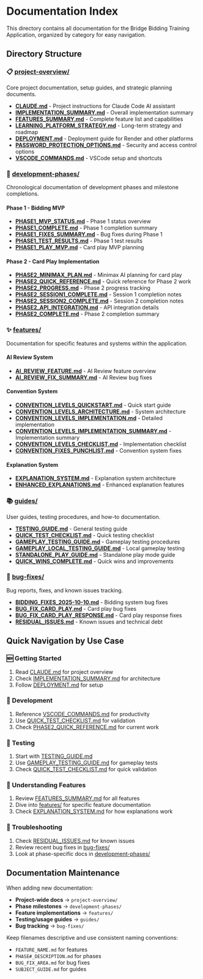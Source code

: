 # Documentation Index

This directory contains all documentation for the Bridge Bidding Training Application, organized by category for easy navigation.

## Directory Structure

### 📋 [project-overview/](project-overview/)
Core project documentation, setup guides, and strategic planning documents.

- **[CLAUDE.md](project-overview/CLAUDE.md)** - Project instructions for Claude Code AI assistant
- **[IMPLEMENTATION_SUMMARY.md](project-overview/IMPLEMENTATION_SUMMARY.md)** - Overall implementation summary
- **[FEATURES_SUMMARY.md](project-overview/FEATURES_SUMMARY.md)** - Complete feature list and capabilities
- **[LEARNING_PLATFORM_STRATEGY.md](project-overview/LEARNING_PLATFORM_STRATEGY.md)** - Long-term strategy and roadmap
- **[DEPLOYMENT.md](project-overview/DEPLOYMENT.md)** - Deployment guide for Render and other platforms
- **[PASSWORD_PROTECTION_OPTIONS.md](project-overview/PASSWORD_PROTECTION_OPTIONS.md)** - Security and access control options
- **[VSCODE_COMMANDS.md](project-overview/VSCODE_COMMANDS.md)** - VSCode setup and shortcuts

### 🚀 [development-phases/](development-phases/)
Chronological documentation of development phases and milestone completions.

#### Phase 1 - Bidding MVP
- **[PHASE1_MVP_STATUS.md](development-phases/PHASE1_MVP_STATUS.md)** - Phase 1 status overview
- **[PHASE1_COMPLETE.md](development-phases/PHASE1_COMPLETE.md)** - Phase 1 completion summary
- **[PHASE1_FIXES_SUMMARY.md](development-phases/PHASE1_FIXES_SUMMARY.md)** - Bug fixes during Phase 1
- **[PHASE1_TEST_RESULTS.md](development-phases/PHASE1_TEST_RESULTS.md)** - Phase 1 test results
- **[PHASE1_PLAY_MVP.md](development-phases/PHASE1_PLAY_MVP.md)** - Card play MVP planning

#### Phase 2 - Card Play Implementation
- **[PHASE2_MINIMAX_PLAN.md](development-phases/PHASE2_MINIMAX_PLAN.md)** - Minimax AI planning for card play
- **[PHASE2_QUICK_REFERENCE.md](development-phases/PHASE2_QUICK_REFERENCE.md)** - Quick reference for Phase 2 work
- **[PHASE2_PROGRESS.md](development-phases/PHASE2_PROGRESS.md)** - Phase 2 progress tracking
- **[PHASE2_SESSION1_COMPLETE.md](development-phases/PHASE2_SESSION1_COMPLETE.md)** - Session 1 completion notes
- **[PHASE2_SESSION2_COMPLETE.md](development-phases/PHASE2_SESSION2_COMPLETE.md)** - Session 2 completion notes
- **[PHASE2_API_INTEGRATION.md](development-phases/PHASE2_API_INTEGRATION.md)** - API integration details
- **[PHASE2_COMPLETE.md](development-phases/PHASE2_COMPLETE.md)** - Phase 2 completion summary

### ✨ [features/](features/)
Documentation for specific features and systems within the application.

#### AI Review System
- **[AI_REVIEW_FEATURE.md](features/AI_REVIEW_FEATURE.md)** - AI Review feature overview
- **[AI_REVIEW_FIX_SUMMARY.md](features/AI_REVIEW_FIX_SUMMARY.md)** - AI Review bug fixes

#### Convention System
- **[CONVENTION_LEVELS_QUICKSTART.md](features/CONVENTION_LEVELS_QUICKSTART.md)** - Quick start guide
- **[CONVENTION_LEVELS_ARCHITECTURE.md](features/CONVENTION_LEVELS_ARCHITECTURE.md)** - System architecture
- **[CONVENTION_LEVELS_IMPLEMENTATION.md](features/CONVENTION_LEVELS_IMPLEMENTATION.md)** - Detailed implementation
- **[CONVENTION_LEVELS_IMPLEMENTATION_SUMMARY.md](features/CONVENTION_LEVELS_IMPLEMENTATION_SUMMARY.md)** - Implementation summary
- **[CONVENTION_LEVELS_CHECKLIST.md](features/CONVENTION_LEVELS_CHECKLIST.md)** - Implementation checklist
- **[CONVENTION_FIXES_PUNCHLIST.md](features/CONVENTION_FIXES_PUNCHLIST.md)** - Convention system fixes

#### Explanation System
- **[EXPLANATION_SYSTEM.md](features/EXPLANATION_SYSTEM.md)** - Explanation system architecture
- **[ENHANCED_EXPLANATIONS.md](features/ENHANCED_EXPLANATIONS.md)** - Enhanced explanation features

### 📚 [guides/](guides/)
User guides, testing procedures, and how-to documentation.

- **[TESTING_GUIDE.md](guides/TESTING_GUIDE.md)** - General testing guide
- **[QUICK_TEST_CHECKLIST.md](guides/QUICK_TEST_CHECKLIST.md)** - Quick testing checklist
- **[GAMEPLAY_TESTING_GUIDE.md](guides/GAMEPLAY_TESTING_GUIDE.md)** - Gameplay testing procedures
- **[GAMEPLAY_LOCAL_TESTING_GUIDE.md](guides/GAMEPLAY_LOCAL_TESTING_GUIDE.md)** - Local gameplay testing
- **[STANDALONE_PLAY_GUIDE.md](guides/STANDALONE_PLAY_GUIDE.md)** - Standalone play mode guide
- **[QUICK_WINS_COMPLETE.md](guides/QUICK_WINS_COMPLETE.md)** - Quick wins and improvements

### 🐛 [bug-fixes/](bug-fixes/)
Bug reports, fixes, and known issues tracking.

- **[BIDDING_FIXES_2025-10-10.md](bug-fixes/BIDDING_FIXES_2025-10-10.md)** - Bidding system bug fixes
- **[BUG_FIX_CARD_PLAY.md](bug-fixes/BUG_FIX_CARD_PLAY.md)** - Card play bug fixes
- **[BUG_FIX_CARD_PLAY_RESPONSE.md](bug-fixes/BUG_FIX_CARD_PLAY_RESPONSE.md)** - Card play response fixes
- **[RESIDUAL_ISSUES.md](bug-fixes/RESIDUAL_ISSUES.md)** - Known issues and technical debt

## Quick Navigation by Use Case

### 🆕 Getting Started
1. Read [CLAUDE.md](project-overview/CLAUDE.md) for project overview
2. Check [IMPLEMENTATION_SUMMARY.md](project-overview/IMPLEMENTATION_SUMMARY.md) for architecture
3. Follow [DEPLOYMENT.md](project-overview/DEPLOYMENT.md) for setup

### 🔧 Development
1. Reference [VSCODE_COMMANDS.md](project-overview/VSCODE_COMMANDS.md) for productivity
2. Use [QUICK_TEST_CHECKLIST.md](guides/QUICK_TEST_CHECKLIST.md) for validation
3. Check [PHASE2_QUICK_REFERENCE.md](development-phases/PHASE2_QUICK_REFERENCE.md) for current work

### 🧪 Testing
1. Start with [TESTING_GUIDE.md](guides/TESTING_GUIDE.md)
2. Use [GAMEPLAY_TESTING_GUIDE.md](guides/GAMEPLAY_TESTING_GUIDE.md) for gameplay tests
3. Check [QUICK_TEST_CHECKLIST.md](guides/QUICK_TEST_CHECKLIST.md) for quick validation

### 🎯 Understanding Features
1. Review [FEATURES_SUMMARY.md](project-overview/FEATURES_SUMMARY.md) for all features
2. Dive into [features/](features/) for specific feature documentation
3. Check [EXPLANATION_SYSTEM.md](features/EXPLANATION_SYSTEM.md) for how explanations work

### 🐛 Troubleshooting
1. Check [RESIDUAL_ISSUES.md](bug-fixes/RESIDUAL_ISSUES.md) for known issues
2. Review recent bug fixes in [bug-fixes/](bug-fixes/)
3. Look at phase-specific docs in [development-phases/](development-phases/)

## Documentation Maintenance

When adding new documentation:
- **Project-wide docs** → `project-overview/`
- **Phase milestones** → `development-phases/`
- **Feature implementations** → `features/`
- **Testing/usage guides** → `guides/`
- **Bug tracking** → `bug-fixes/`

Keep filenames descriptive and use consistent naming conventions:
- `FEATURE_NAME.md` for features
- `PHASE#_DESCRIPTION.md` for phases
- `BUG_FIX_AREA.md` for bug fixes
- `SUBJECT_GUIDE.md` for guides
